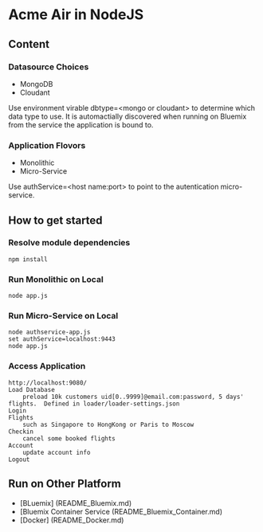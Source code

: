 # Acme Air in NodeJS 

## Content

### Datasource Choices

* MongoDB 
* Cloudant

Use environment virable dbtype=\<mongo or cloudant\> to determine which data type to use. 
It is automactially discovered when running on Bluemix from the service the application is bound to.

### Application Flovors

* Monolithic 
* Micro-Service

Use authService=\<host name:port\> to point to the autentication micro-service.


## How to get started

### Resolve module dependencies

	npm install

### Run Monolithic on Local

	node app.js
		
### Run Micro-Service on Local

	node authservice-app.js
	set authService=localhost:9443
	node app.js
	
### Access Application 

	http://localhost:9080/
	Load Database 
		preload 10k customers uid[0..9999]@email.com:password, 5 days' flights.  Defined in loader/loader-settings.json
	Login
	Flights
		such as Singapore to HongKong or Paris to Moscow 
	Checkin
		cancel some booked flights
	Account
		update account info
	Logout	
	
## Run on Other Platform

* [BLuemix] (README_Bluemix.md)
* [Bluemix Container Service (README_Bluemix_Container.md)
* [Docker] (README_Docker.md)
